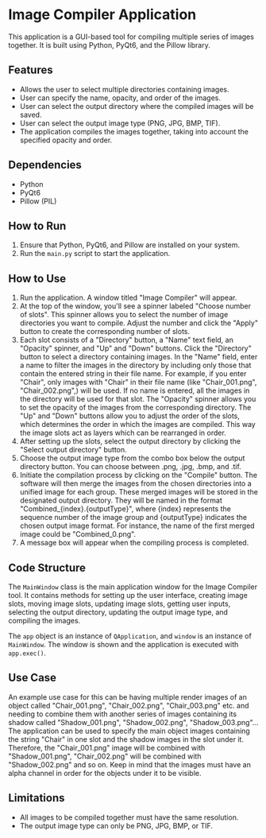 # Image Compiler Application

This application is a GUI-based tool for compiling multiple series of images together. It is built using Python, PyQt6, and the Pillow library.

## Features
- Allows the user to select multiple directories containing images.
- User can specify the name, opacity, and order of the images.
- User can select the output directory where the compiled images will be saved.
- User can select the output image type (PNG, JPG, BMP, TIF).
- The application compiles the images together, taking into account the specified opacity and order.

## Dependencies
- Python
- PyQt6
- Pillow (PIL)

## How to Run
1. Ensure that Python, PyQt6, and Pillow are installed on your system.
2. Run the `main.py` script to start the application.

## How to Use
1. Run the application. A window titled "Image Compiler" will appear.
2. At the top of the window, you'll see a spinner labeled "Choose number of slots". This spinner allows you to select the number of image directories you want to compile. Adjust the number and click the "Apply" button to create the corresponding number of slots.
3. Each slot consists of a "Directory" button, a "Name" text field, an "Opacity" spinner, and "Up" and "Down" buttons. Click the "Directory" button to select a directory containing images. In the "Name" field, enter a name to filter the images in the directory by including only those that contain the entered string in their file name. For example, if you enter "Chair", only images with "Chair" in their file name (like "Chair_001.png", "Chair_002.png",) will be used. If no name is entered, all the images in the directory will be used for that slot. The "Opacity" spinner allows you to set the opacity of the images from the corresponding directory. The "Up" and "Down" buttons allow you to adjust the order of the slots, which determines the order in which the images are compiled. This way the image slots act as layers which can be rearranged in order.
4. After setting up the slots, select the output directory by clicking the "Select output directory" button.
5. Choose the output image type from the combo box below the output directory button. You can choose between .png, .jpg, .bmp, and .tif.
6. Initiate the compilation process by clicking on the "Compile" button. The software will then merge the images from the chosen directories into a unified image for each group. These merged images will be stored in the designated output directory. They will be named in the format "Combined_{index}.{outputType}", where {index} represents the sequence number of the image group and {outputType} indicates the chosen output image format. For instance, the name of the first merged image could be "Combined_0.png".
7. A message box will appear when the compiling process is completed.

## Code Structure
The `MainWindow` class is the main application window for the Image Compiler tool. It contains methods for setting up the user interface, creating image slots, moving image slots, updating image slots, getting user inputs, selecting the output directory, updating the output image type, and compiling the images.

The `app` object is an instance of `QApplication`, and `window` is an instance of `MainWindow`. The window is shown and the application is executed with `app.exec()`.

## Use Case
An example use case for this can be having multiple render images of an object called "Chair_001.png", "Chair_002.png", "Chair_003.png" etc. and needing to combine them with another series of images containing its shadow called "Shadow_001.png", "Shadow_002.png", "Shadow_003.png"... The application can be used to specify the main object images containing the string "Chair" in one slot and the shadow images in the slot under it. Therefore, the "Chair_001.png" image will be combined with "Shadow_001.png", "Chair_002.png" will be combined with "Shadow_002.png" and so on. Keep in mind that the images must have an alpha channel in order for the objects under it to be visible.

## Limitations
- All images to be compiled together must have the same resolution.
- The output image type can only be PNG, JPG, BMP, or TIF.